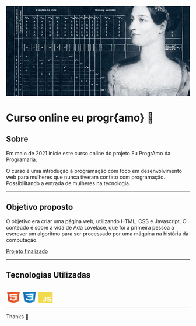<img src="img/adaTabela.png" alt="Pintura de Ada ao lado de uma tabela com algoritimos.">

# Curso online eu progr{amo} 💜

## Sobre

Em maio de 2021 inicie este curso online do projeto Eu ProgrAmo da Programaria.

O curso é uma introdução à programação com foco em desenvolvimento web para mulheres que nunca tiveram contato com programação. Possibilitando a entrada de mulheres na tecnologia.

___

## Objetivo proposto

O objetivo era criar uma página web, utilizando HTML, CSS e Javascript. O conteúdo é sobre a vida de Ada Lovelace, que foi a primeira pessoa a escrever um algoritmo para ser processado por uma máquina na história da computação.

[Projeto finalizado](https://verticallazygeneric.thaiaprado.repl.co/)
___

## Tecnologias Utilizadas

<div style="display: inline_block"><br>
    <img align="center" alt="HTML" height="30" width="40" src="https://raw.githubusercontent.com/devicons/devicon/master/icons/html5/html5-original.svg">
    <img align="center" alt="CSS" height="30" width="40" src="https://raw.githubusercontent.com/devicons/devicon/master/icons/css3/css3-original.svg">
    <img align="center" alt="Js" height="30" width="40" src="https://raw.githubusercontent.com/devicons/devicon/master/icons/javascript/javascript-plain.svg">
</div>

___

Thanks 🖤
